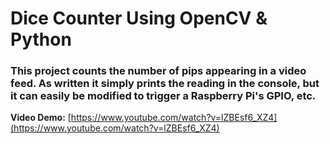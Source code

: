 # Dice Counter Using OpenCV & Python


### This project counts the number of pips appearing in a video feed. As written it simply prints the reading in the console, but it can easily be modified to trigger a Raspberry Pi's GPIO, etc.

**Video Demo:** [https://www.youtube.com/watch?v=lZBEsf6_XZ4](https://www.youtube.com/watch?v=lZBEsf6_XZ4)
